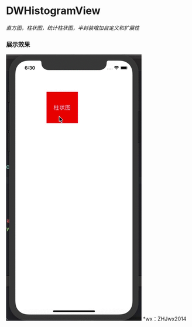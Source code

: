 # DWHistogramView
*直方图，柱状图，统计柱状图，半封装增加自定义和扩展性*
### 展示效果
![image](https://github.com/zyzyzhaoyong/DWHistogramView/blob/master/images/QQ20190725-183033-HD%20(1).gif)
*wx：ZHJwx2014
